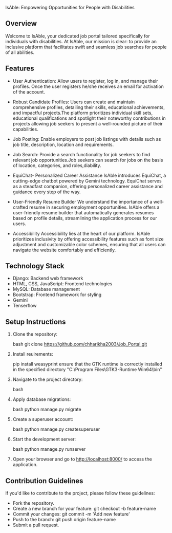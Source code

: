 IsAble: Empowering Opportunities for People with Disabilities

## Overview
Welcome to IsAble, your dedicated job portal tailored specifically for individuals with disabilities. At IsAble, our mission is clear: to provide an inclusive platform that facilitates swift and seamless job searches for people of all abilities.

## Features
- User Authentication: Allow users to register, log in, and manage their profiles. Once the user registers he/she receives an email for activation of the account.
  
- Robust Candidate Profiles: Users can create and maintain comprehensive profiles, detailing their skills, educational achievements, and impactful projects.The platform prioritizes individual skill sets, educational qualifications and spotlight their noteworthy contributions in projects allowing job seekers to present a well-rounded picture of their capabilities.
  
- Job Posting: Enable employers to post job listings with details such as job title, description, location and requirements.
  
- Job Search: Provide a search functionality for job seekers to find relevant job opportunities.Job seekers can search for jobs on the basis of location, categories, and roles,diability.
  
- EquiChat- Personalized Career Assistance
IsAble introduces EquiChat, a cutting-edge chatbot powered by Gemini technology. EquiChat serves as a steadfast companion, offering personalized career assistance and guidance every step of the way.

- User-Friendly Resume Builder
We understand the importance of a well-crafted resume in securing employment opportunities. IsAble offers a user-friendly resume builder that automatically generates resumes based on profile details, streamlining the application process for our users.

- Accessibility
Accessibility lies at the heart of our platform. IsAble prioritizes inclusivity by offering accessibility features such as font size adjustment and customizable color schemes, ensuring that all users can navigate the website comfortably and efficiently.

## Technology Stack
- Django: Backend web framework
- HTML, CSS, JavaScript: Frontend technologies
- MySQL: Database management
- Bootstrap: Frontend framework for styling
- Gemini
- Tenserflow

## Setup Instructions
1. Clone the repository:

    bash
    git clone https://github.com/chharikha2003/Job_Portal.git
2. Install reuirements:
    
    pip install weasyprint
    ensure that the GTK runtime is correctly installed in the specified directory "C:\Program Files\GTK3-Runtime Win64\bin"
3. Navigate to the project directory:

    bash
4. Apply database migrations:

    bash
    python manage.py migrate
5. Create a superuser account:

    bash
    python manage.py createsuperuser
6. Start the development server:

    bash
    python manage.py runserver
7. Open your browser and go to [http://localhost:8000/](http://localhost:8000/) to access the application.

## Contribution Guidelines

If you'd like to contribute to the project, please follow these guidelines:

- Fork the repository.
- Create a new branch for your feature: git checkout -b feature-name
- Commit your changes: git commit -m 'Add new feature'
- Push to the branch: git push origin feature-name
- Submit a pull request.





